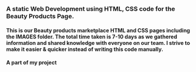 ### A static Web Development using HTML, CSS code for the Beauty Products Page.

#### This is our Beauty products marketplace HTML and CSS pages including the IMAGES folder. The total time taken is 7-10 days as we gathered information and shared knowledge with everyone on our team. I strive to make it easier & quicker instead of writing this code manually.

#### A part of my project
